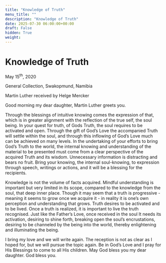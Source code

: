 ```yaml
---
title: "Knowledge of Truth"
menu_title: ""
description: "Knowledge of Truth"
date: 2025-07-30 06:00:00+00:00
draft: False
hidden: True
weight:
---
```

# Knowledge of Truth

May 15<sup>th</sup>, 2020

General Collection, Swakopmund, Namibia

Martin Luther received by Helge Mercker

Good morning my dear daughter, Martin Luther greets you.

Through the blessings of intuitive knowing comes the expression of that, which is in greater alignment with the reflection of the true self, the soul being. In your quest for truth, of Gods Truth, the soul requires to be activated and open. Through the gift of God’s Love the accompanied Truth will settle within the soul, and through this inflowing of God’s Love much can be achieved on many levels. In the undertaking of your efforts to bring God’s Truth to the world, the internal knowing and understanding of the material to be presented must come from a clear perspective of the acquired Truth and its wisdom. Unnecessary information is distracting and bears no fruit. Bring your knowing, the internal soul-knowing, to expression through speech, writings or actions, and it will be a blessing for the recipients.

Knowledge is not the volume of facts acquired. Mindful understanding is important but very limited in its scope, compared to the knowledge from the soul, that deep inner place. Though it may seem that a truth is progressive - meaning it seems to grow once we acquire it -  in reality it is one’s own perception and understanding that grows. Truth desires to be activated and to be lived. Once a truth is realized, it is important to live the truth recognised. Just like the Father’s Love, once received in the soul It needs its activation, desiring to shine forth, breaking open the soul’s encrustations, desiring to be channeled by the being into the world, thereby enlightening and illuminating the being.

I bring my love and we will write again. The reception is not as clear as I hoped for, but we will pursue the topic again. Be in God’s Love and I pray for His Blessings to come to all His children. May God bless you my dear daughter. God bless you.
